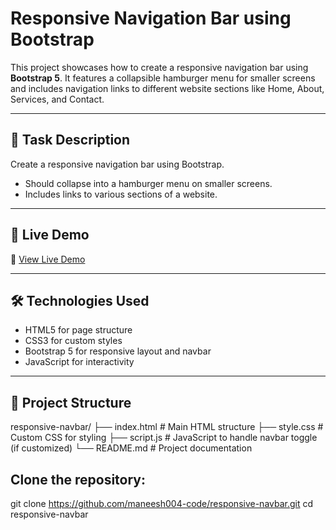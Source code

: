 # Responsive Navigation Bar using Bootstrap

This project showcases how to create a responsive navigation bar using **Bootstrap 5**. It features a collapsible hamburger menu for smaller screens and includes navigation links to different website sections like Home, About, Services, and Contact.

---

## 📌 Task Description

Create a responsive navigation bar using Bootstrap.  
- Should collapse into a hamburger menu on smaller screens.  
- Includes links to various sections of a website.

---

## 🚀 Live Demo

🔗 [View Live Demo](https://maneesh004-code.github.io/responsive-navbar-bootstrap)  


---

## 🛠️ Technologies Used

- HTML5 for page structure  
- CSS3 for custom styles  
- Bootstrap 5 for responsive layout and navbar  
- JavaScript for interactivity
---

## 📁 Project Structure
responsive-navbar/
├── index.html # Main HTML structure
├── style.css # Custom CSS for styling
├── script.js # JavaScript to handle navbar toggle (if customized)
└── README.md # Project documentation



## Clone the repository:

   git clone https://github.com/maneesh004-code/responsive-navbar.git
   cd responsive-navbar


